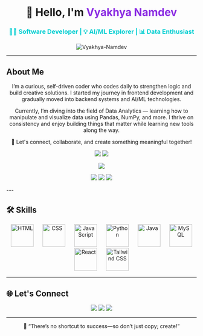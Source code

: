 <h1 align="center">👋 Hello, I'm <span style="color:#8A2BE2">Vyakhya Namdev</span></h1>
<h3 align="center" style="color: #00CED1;">👩‍💻 Software Developer | 💡 AI/ML Explorer | 📊 Data Enthusiast</h3>

<p align="center">
  <img src="https://komarev.com/ghpvc/?username=Vyakhya-Namdev&label=Profile%20views&color=0e75b6&style=flat" alt="Vyakhya-Namdev"/>
</p>

---

##  About Me

<p align="center">
I’m a curious, self-driven coder who codes daily to strengthen logic and build creative solutions. I started my journey in frontend development and gradually moved into backend systems and AI/ML technologies.
</p>

<p align="center">
Currently, I’m diving into the field of Data Analytics — learning how to manipulate and visualize data using Pandas, NumPy, and more. I thrive on consistency and enjoy building things that matter while learning new tools along the way.
</p>

<p align="center">
🚀 Let's connect, collaborate, and create something meaningful together!
</p>

<p align="center">
  <img src="https://github-readme-stats.vercel.app/api?username=Vyakhya-Namdev&show_icons=true&theme=tokyonight"/>
  <img src="https://github-readme-stats.vercel.app/api/top-langs/?username=Vyakhya-Namdev&layout=compact&theme=tokyonight"/>
</p>

<p align="center">
  <img src="https://github-readme-activity-graph.vercel.app/graph?username=Vyakhya-Namdev&theme=react-dark" />
</p>

<p align="center">
  <img src="https://github-profile-summary-cards.vercel.app/api/cards/profile-details?username=Vyakhya-Namdev&theme=tokyonight" />
  <img src="https://github-profile-summary-cards.vercel.app/api/cards/repos-per-language?username=Vyakhya-Namdev&theme=tokyonight" />
  <img src="https://github-profile-summary-cards.vercel.app/api/cards/most-commit-language?username=Vyakhya-Namdev&theme=tokyonight" />
</p>
---

## 🛠️ Skills

<p align="center">
  <a href="https://developer.mozilla.org/en-US/docs/Web/HTML" target="_blank" style="text-decoration: none; margin: 10px;">
    <img src="https://cdn.jsdelivr.net/gh/devicons/devicon/icons/html5/html5-original-wordmark.svg" width="60" alt="HTML"/>
  </a>
  <a href="https://developer.mozilla.org/en-US/docs/Web/CSS" target="_blank" style="text-decoration: none; margin: 10px;">
    <img src="https://cdn.jsdelivr.net/gh/devicons/devicon/icons/css3/css3-original-wordmark.svg" width="60" alt="CSS"/>
  </a>
  <a href="https://developer.mozilla.org/en-US/docs/Web/JavaScript" target="_blank" style="text-decoration: none; margin: 10px;">
    <img src="https://cdn.jsdelivr.net/gh/devicons/devicon/icons/javascript/javascript-original.svg" width="60" alt="JavaScript"/>
  </a>
  <a href="https://www.python.org/" target="_blank" style="text-decoration: none; margin: 10px;">
    <img src="https://cdn.jsdelivr.net/gh/devicons/devicon/icons/python/python-original.svg" width="60" alt="Python"/>
  </a>
  <a href="https://www.java.com/" target="_blank" style="text-decoration: none; margin: 10px;">
    <img src="https://cdn.jsdelivr.net/gh/devicons/devicon/icons/java/java-original.svg" width="60" alt="Java"/>
  </a>
  <a href="https://www.mysql.com/" target="_blank" style="text-decoration: none; margin: 10px;">
    <img src="https://cdn.jsdelivr.net/gh/devicons/devicon/icons/mysql/mysql-original-wordmark.svg" width="60" alt="MySQL"/>
  </a>
  <a href="https://reactjs.org/" target="_blank" style="text-decoration: none; margin: 10px;">
    <img src="https://cdn.jsdelivr.net/gh/devicons/devicon/icons/react/react-original.svg" width="60" alt="React"/>
  </a>
  <a href="https://tailwindcss.com/" target="_blank" style="text-decoration: none; margin: 10px;">
    <img src="https://www.vectorlogo.zone/logos/tailwindcss/tailwindcss-icon.svg" width="60" alt="Tailwind CSS"/>
  </a>
</p>


---

## 🌐 Let's Connect

<p align="center">
  <a href="https://github.com/Vyakhya-Namdev"><img src="https://img.shields.io/badge/GitHub-000000?style=for-the-badge&logo=github&logoColor=white"/></a>
  <a href="https://linkedin.com/in/vyakhyanamdev"><img src="https://img.shields.io/badge/LinkedIn-0077B5?style=for-the-badge&logo=linkedin&logoColor=white"/></a>
  <a href="mailto:namdevyakhya2005@gmail.com"><img src="https://img.shields.io/badge/Email-D14836?style=for-the-badge&logo=gmail&logoColor=white"/></a>
</p>

---

<p align="center">
  🚀 “There’s no shortcut to success—so don’t just copy; create!”
</p>
